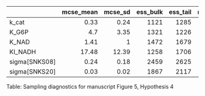 |               |   mcse_mean |   mcse_sd |   ess_bulk |   ess_tail |   r_hat |
|:--------------|------------:|----------:|-----------:|-----------:|--------:|
| k_cat         |        0.33 |      0.24 |       1121 |       1285 |       1 |
| K_G6P         |        4.7  |      3.35 |       1321 |       1226 |       1 |
| K_NAD         |        1.41 |      1    |       1472 |       1679 |       1 |
| KI_NADH       |       17.48 |     12.39 |       1258 |       1706 |       1 |
| sigma[SNKS08] |        0.24 |      0.18 |       2459 |       2625 |       1 |
| sigma[SNKS20] |        0.03 |      0.02 |       1867 |       2117 |       1 |
Table: Sampling diagnostics for manuscript Figure 5, Hypothesis 4
